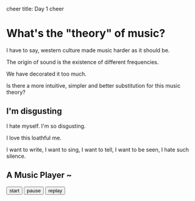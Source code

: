 cheer
title: Day 1
cheer

# What's the "theory" of music?

I have to say, western culture made music harder as it should be.

The origin of sound is the existence of different frequencies.

We have decorated it too much.

Is there a more intuitive, simpler and better substitution for this music theory?

## I'm disgusting

I hate myself. I'm so disgusting.

I love this loathful me.

I want to write, I want to sing, I want to tell, I want to be seen, I hate such silence.

<audio id="sound" controls preload="none" hidden><source src="assets/Demo1.ogg" type="audio/ogg"></audio>

 
## A Music Player ~
<button type="button" class="play_button" onClick="play()">start</button>
<button type="button" class="pause_button" onClick="pause()">pause</button>
<button type="button" class="replay_button" onClick="replay()">replay</button>

<script>
  music = document.getElementById("sound")

  function play() {
    music.play()
  }

  function pause() {
	music.pause()
  }

  function replay() {
	music.currentTime = 0
    music.play()
  }

</script>
